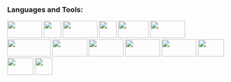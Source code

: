 <h3 align="left">Languages and Tools:</h3>
<p align="left">
  <img src="https://www.vectorlogo.zone/logos/python/python-ar21.svg" width="80" height="40"/>
  <img src="https://www.vectorlogo.zone/logos/pocoo_flask/pocoo_flask-icon.svg" width="40" height="40"/>
  <img src="https://www.vectorlogo.zone/logos/influxdata/influxdata-ar21.svg" width="80" height="40"/>
  <img src="https://www.vectorlogo.zone/logos/docker/docker-official.svg" width="40" height="40"/>
  <img src="https://www.vectorlogo.zone/logos/getbootstrap/getbootstrap-ar21.svg" width="70" height="40"/>
  <img src="https://cdn.jsdelivr.net/gh/devicons/devicon/icons/pytorch/pytorch-plain-wordmark.svg" width="80" height="40"/>
  <img src="https://www.vectorlogo.zone/logos/mysql/mysql-horizontal.svg" width="100" height="40"/>
  <img src="https://www.vectorlogo.zone/logos/gitlab/gitlab-ar21.svg" width="80" height="40"/>
  <img src="https://www.vectorlogo.zone/logos/rabbitmq/rabbitmq-ar21.svg" width="80" height="40"/>
  <img src="https://www.vectorlogo.zone/logos/linux/linux-ar21.svg" width="80" height="40"/>
  <img src="https://www.vectorlogo.zone/logos/amazon_aws/amazon_aws-ar21.svg" width="80" height="40"/>
  <img src="https://www.vectorlogo.zone/logos/apache_spark/apache_kafka-ar21.svg" width="60" height="40"/>
  <img src="https://www.vectorlogo.zone/logos/apache_spark/apache_spark-ar21.svg" width="60" height="40"/>
  <img src="https://cdn.jsdelivr.net/gh/devicons/devicon/icons/sqlalchemy/sqlalchemy-original.svg" width="40" height="40"/>
</p>

  
  
